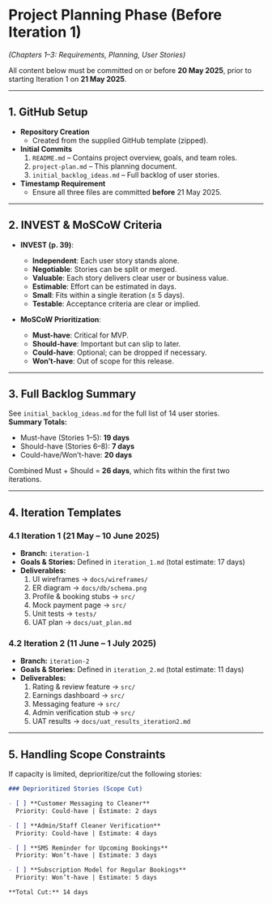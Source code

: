 # Project Planning Phase (Before Iteration 1)

*(Chapters 1–3: Requirements, Planning, User Stories)*

All content below must be committed on or before **20 May 2025**, prior to starting Iteration 1 on **21 May 2025**.

---

## 1. GitHub Setup

- **Repository Creation**  
  - Created from the supplied GitHub template (zipped).  
- **Initial Commits**  
  1. `README.md` – Contains project overview, goals, and team roles.  
  2. `project-plan.md` – This planning document.  
  3. `initial_backlog_ideas.md` – Full backlog of user stories.  
- **Timestamp Requirement**  
  - Ensure all three files are committed **before** 21 May 2025.

---

## 2. INVEST & MoSCoW Criteria

- **INVEST (p. 39)**:  
  - **Independent**: Each user story stands alone.  
  - **Negotiable**: Stories can be split or merged.  
  - **Valuable**: Each story delivers clear user or business value.  
  - **Estimable**: Effort can be estimated in days.  
  - **Small**: Fits within a single iteration (≤ 5 days).  
  - **Testable**: Acceptance criteria are clear or implied.  

- **MoSCoW Prioritization**:  
  - **Must-have**: Critical for MVP.  
  - **Should-have**: Important but can slip to later.  
  - **Could-have**: Optional; can be dropped if necessary.  
  - **Won’t-have**: Out of scope for this release.

---

## 3. Full Backlog Summary

See `initial_backlog_ideas.md` for the full list of 14 user stories.  
**Summary Totals:**  
- Must-have (Stories 1–5): **19 days**  
- Should-have (Stories 6–8): **7 days**  
- Could-have/Won’t-have: **20 days**  

Combined Must + Should = **26 days**, which fits within the first two iterations.

---

## 4. Iteration Templates

### 4.1 Iteration 1 (21 May – 10 June 2025)

- **Branch:** `iteration-1`  
- **Goals & Stories:** Defined in `iteration_1.md` (total estimate: 17 days)  
- **Deliverables:**  
  1. UI wireframes → `docs/wireframes/`  
  2. ER diagram → `docs/db/schema.png`  
  3. Profile & booking stubs → `src/`  
  4. Mock payment page → `src/`  
  5. Unit tests → `tests/`  
  6. UAT plan → `docs/uat_plan.md`  

### 4.2 Iteration 2 (11 June – 1 July 2025)

- **Branch:** `iteration-2`  
- **Goals & Stories:** Defined in `iteration_2.md` (total estimate: 11 days)  
- **Deliverables:**  
  1. Rating & review feature → `src/`  
  2. Earnings dashboard → `src/`  
  3. Messaging feature → `src/`  
  4. Admin verification stub → `src/`  
  5. UAT results → `docs/uat_results_iteration2.md`  

---

## 5. Handling Scope Constraints

If capacity is limited, deprioritize/cut the following stories:

```markdown
### Deprioritized Stories (Scope Cut)

- [ ] **Customer Messaging to Cleaner**  
  Priority: Could-have | Estimate: 2 days

- [ ] **Admin/Staff Cleaner Verification**  
  Priority: Could-have | Estimate: 4 days

- [ ] **SMS Reminder for Upcoming Bookings**  
  Priority: Won’t-have | Estimate: 3 days

- [ ] **Subscription Model for Regular Bookings**  
  Priority: Won’t-have | Estimate: 5 days

**Total Cut:** 14 days
